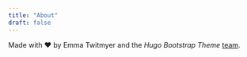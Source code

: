 ```yaml
---
title: "About"
draft: false
---
```



Made with ❤️ by Emma Twitmyer and the *Hugo Bootstrap Theme* [team](https://github.com/filipecarneiro/hugo-bootstrap-theme/graphs/contributors).
